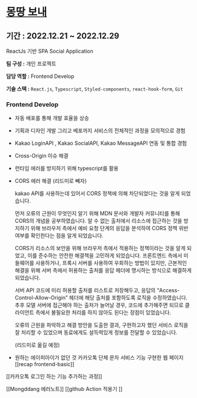 ---
---


# [몽땅 보내](https://github.com/CodyMan0/kakaoGroupPage)

## 기간 : 2022.12.21 ~ 2022.12.29

ReactJs 기반 SPA Social Application

**팀 구성 :** 개인 프로젝트

**담당 역할 :** Frontend Develop

**기술 스택 :** `React.js`, `Typescript`, `Styled-components`, `react-hook-form`, `Git`

### Frontend Develop

-   자동 배포를 통해 개발 효율을 상승
-   기획과 디자인 개발 그리고 베포까지 서비스의 전체적인 과정을 모의적으로 경험
-   Kakao LoginAPI , Kakao SocialAPI, Kakao MessageAPI 연동 및 통합 경험
-   Cross-Origin 이슈 해결
-   런타임 에러를 방지하기 위해 typescript를 활용

-   CORS 에러 해결 (리드미로 빼자)
    
    kakao API를 사용하는데 있어서 CORS 정책에 의해 차단되었다는 것을 알게 되었습니다.
    
    먼저 오류의 근원이 무엇인지 알기 위해 MDN 문서와 개발자 커뮤니티를 통해 CORS의 개념을 공부하였습니다. 알 수 없는 출처에서 리소스에 접근하는 것을 방지하기 위해 브라우저 측에서 예비 요청 단계의 응답을 분석하여 CORS 정책 위반 여부를 확인한다는 점을 알게 되었습니다.
    
    CORS가 리소스의 보안을 위해 브라우저 측에서 적용하는 정책이라는 것을 알게 되었고, 이를 준수하는 안전한 해결책을 고민하게 되었습니다. 프론트엔드 측에서 미들웨어를 사용하거나, 프록시 서버를 사용하여 우회하는 방법이 있지만, 근본적인 해결을 위해 서버 측에서 허용하는 출처를 응답 헤더에 명시하는 방식으로 해결하게 되었습니다.
    
    서버 API 코드에 미리 허용할 출처를 리스트로 저장해두고, 응답의 “Access-Control-Allow-Origin” 헤더에 해당 출처를 포함하도록 로직을 수정하였습니다. 추후 모델 서버에 접근해야 하는 출처가 늘어날 경우, 코드에 추가해주면 되므로 클라이언트 측에서 불필요한 처리를 하지 않아도 된다는 장점이 있었습니다.
    
    오류의 근원을 파악하고 해결 방안을 도출한 결과, 구현하고자 했던 서비스 로직을 잘 처리할 수 있었으며 동료에게도 설득력있게 정보를 전달할 수 있었습니다.
    
    (리드미로 옮길 예정)
    
-   원하는 에이피아이가 없던 것
카카오톡 단체 문자 서비스 기능 구현한 웹 페이지 
[[recap frontend-basic]]


[[카카오톡 로그인 하는 기능 추가하는 과정]]

[[Mongddang 에러노트]]
[[github Action 적용기 ]]



